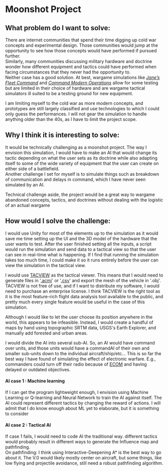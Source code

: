 # Moonshot Project
## What problem do I want to solve:
There are internet communities that spend their time digging up cold war concepts and experimental design. Those communities would jump at the opportunity to see how those concepts would have performed if pursued further.<br>
Similarly, many communities discussing military hardware and doctrine wonder how different equipment and tactics could have performed when facing circumstances that they never had the opportunity to.<br>
Neither case has a good solution. At best, wargame simulations like [*Jane’s Fleet Command*](https://sonalystscombatsimulations.com/fleet_command/index.html) and [*Command Modern Operations*](https://www.matrixgames.com/game/command-modern-operations) allow for some testing but are limited in their choice of hardware and are wargame tactical simulators ill suited to be a testing ground for new equipment.

I am limiting myself to the cold war as more modern concepts, and prototypes are still largely classified and use technologies to which I could only guess the performances. I will not gear the simulation to handle anything older than the 40s, as I have to limit the project scope.

## Why I think it is interesting to solve:
It would be technically challenging as a moonshot project. The way I envision this simulation, I would have to make an AI that would change its tactic depending on what the user sets as its doctrine while also adapting itself to some of the wide variety of equipment that the user can create on either side of a battlefield.<br>
Another challenge I set for myself is to simulate things such as breakdown of communication and delays in command, which I have never seen simulated by an AI.<br>

Technical challenge aside, the project would be a great way to wargame abandoned concepts, tactics, and doctrines without dealing with the logistic of an actual wargame

## How would I solve the challenge:
I would use Unity for most of the elements up to the simulation as it would save me time setting up the UI and the 3D model of the hardware that the user wants to test. After the user finished setting all the inputs, a script would run the simulation and send data to a tactical view so that the user can see in real-time what is happening. If I find that running the simulation takes too much time, I could make it so it runs entirely before the user can view the simulation in the tactical view.

I would use [TACVIEW](https://www.tacview.net/) as the tactical viewer. This means that I would need to generate files in '[.acmi](https://www.tacview.net/documentation/acmi/en/)' or '[.csv](https://www.tacview.net/documentation/csv/en/)' and export the mesh of the vehicle in '.obj'. TACVIEW is not free of use, and if I want to distribute my software, I would need to purchase an enterprise license.
I think TACVIEW is the right tool as it is the most feature-rich flight data analysis tool available to the public, and pretty much every single feature would be useful in the case of this simulation.

Although I would like to let the user choose its position anywhere in the world, this appears to be infeasible. Instead, I would create a handful of maps by hand using topographic SRTM data, USGS's Earth Explorer, and manually add forested and urban areas.

I would divide the AI into several sub-AI. So, an AI would have command over units, and those units would have a commandAI of their own and smaller sub-units down to the individual aircraft/ship/etc... This is so far the best way I have found of simulating the effect of electronic warfare. E.g., commanders could turn off their radio because of [ECOM](https://www.globalsecurity.org/military/library/policy/navy/nrtc/14226_ch3.pdf) and having delayed or outdated objectives.
#### AI case 1 : Machine learning
If I can get the program lightweight enough, I envision using Machine Learning or Q-learning and Neural Network to train the AI against itself. The AI could represent different tactics by changing the reward of actions. I will admit that I do know enough about ML yet to elaborate, but it is something to consider

#### AI case 2 : Tactical AI
If case 1 fails, I would need to code AI the traditional way. different tactics would probably result in different ways to generate the Influence map and pathfinding.<br>
On pathfinding: I think using Interactive-Deepening A* is the best way to go about it. The V.0 would likely mostly center on aircraft, but some things, like low flying and projectile avoidance, still need a robust pathfinding algorithm.
